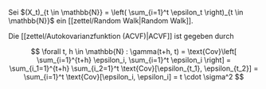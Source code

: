 Sei $(X_t)_{t \in \mathbb{N}} = \left( \sum_{i=1}^t \epsilon_t \right)_{t \in \mathbb{N}}$ ein [[zettel/Random Walk|Random Walk]].

Die [[zettel/Autokovarianzfunktion (ACVF)|ACVF]] ist gegeben durch

$$
	\forall t, h \in \mathbb{N} : \gamma(t+h, t) = \text{Cov}\left[ \sum_{i=1}^{t+h} \epsilon_i, \sum_{i=1}^t \epsilon_i \right] = \sum_{i_1=1}^{t+h} \sum_{i_2=1}^t \text{Cov}[\epsilon_{t_1}, \epsilon_{t_2}] = \sum_{i=1}^t \text{Cov}[\epsilon_i, \epsilon_i] = t \cdot \sigma^2
$$